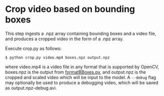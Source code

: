 # Crop video based on bounding boxes

This step ingests a .npz array containing bounding boxes and a video file, and produces a cropped video in the form of a .npz array.

Execute crop.py as follows:

```shell
$ python crop.py video.mp4 boxes.npz output.npz
```

where video.mp4 is a video file in any format that is supported by OpenCV, boxes.npz is the output from [formatBBoxes.py](../bboxes/), and output.npz is the cropped and scaled video which will be input to the model. A `--debug` flag may optionally be used to produce a debugging video, which will be saved as output.npz-debug.avi.
